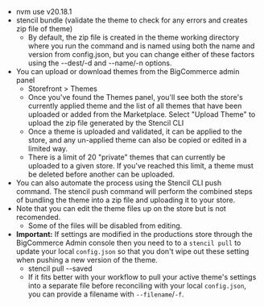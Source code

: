 - nvm use v20.18.1
- stencil bundle (validate the theme to check for any errors and creates zip file of theme)
	- By default, the zip file is created in the theme working directory where you run the command and is named using both the name and version from config.json, but you can change either of these factors using the --dest/-d and --name/-n options.
- You can upload or download themes from the BigCommerce admin panel
	- Storefront > Themes
	- Once you've found the Themes panel, you'll see both the store's currently applied theme and the list of all themes that have been uploaded or added from the Marketplace. Select "Upload Theme" to upload the zip file generated by the Stencil CLI
	- Once a theme is uploaded and validated, it can be applied to the store, and any un-applied theme can also be copied or edited in a limited way.
	- There is a limit of 20 "private" themes that can currently be uploaded to a given store. If you've reached this limit, a theme must be deleted before another can be uploaded.
- You can also automate the process using the Stencil CLI push command. The stencil push command  will perform the combined steps of bundling the theme into a zip file and uploading it to your store.
- Note that you can edit the theme files up on the store but is not recomended.
	- Some of the files will be disabled from editing.
- **Important:** If settings are modified in the productions store through the BigCommerce Admin console then you need to to a `stencil pull` to update your local `config.json` so that you don't wipe out these setting when pushing a new version of the theme.
	- stencil pull --saved
	- If it fits better with your workflow to pull your active theme's settings into a separate file before reconciling with your local `config.json`, you can provide a filename with `--filename`/`-f`.